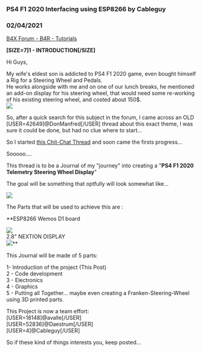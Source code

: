 ### PS4 F1 2020 Interfacing using ESP8266 by Cableguy
### 02/04/2021
[B4X Forum - B4R - Tutorials](https://www.b4x.com/android/forum/threads/127278/)

**[SIZE=7]1 - INTRODUCTION[/SIZE]**  
  
Hi Guys,  
  
My wife's eldest son is addicted to PS4 F1 2020 game, even bought himself a Rig for a Steering Wheel and Pedals.  
He works alongside with me and on one of our lunch breaks, he mentioned an add-on display for his steering wheel, that would need some re-working of his existing steering wheel, and costed about 150$.  
![](https://www.b4x.com/android/forum/attachments/107357)  
  
So, after a quick search for this subject in the forum, I came across an OLD [USER=42649]@DonManfred[/USER] thread about this exact theme, I was sure it could be done, but had no clue where to start…  
  
So I started [this Chit-Chat Thread](https://www.b4x.com/android/forum/threads/interfacing-the-ps4-console-not-the-controller.127029/) and soon came the firsts progress…  
  
Sooooo….  
  
This thread is to be a Journal of my "journey" into creating a "**PS4 F1 2020 Telemetry Steering Wheel Display**"  
  
The goal will be something that optfully will look somewhat like…  
  
![](https://www.b4x.com/android/forum/attachments/107360)  
  
  
The Parts that will be used to achieve this are :  
  
**ESP8266 Wemos D1 board  
  
![](https://www.b4x.com/android/forum/attachments/107358)  
2.8" NEXTION DISPLAY  
![](https://www.b4x.com/android/forum/attachments/107359)**  
  
  
This Journal will be made of 5 parts:  
  
1- Introduction of the project (This Post)  
2 - Code development  
3 - Electronics  
4 - Graphics  
5 - Putting all Together… maybe even creating a Franken-Steering-Wheel using 3D printed parts.  
  
This Project is now a team effort:  
[USER=18148]@avalle[/USER]   
[USER=52836]@Daestrum[/USER]   
[USER=4]@Cableguy[/USER]  
  
So if these kind of things interests you, keep posted…